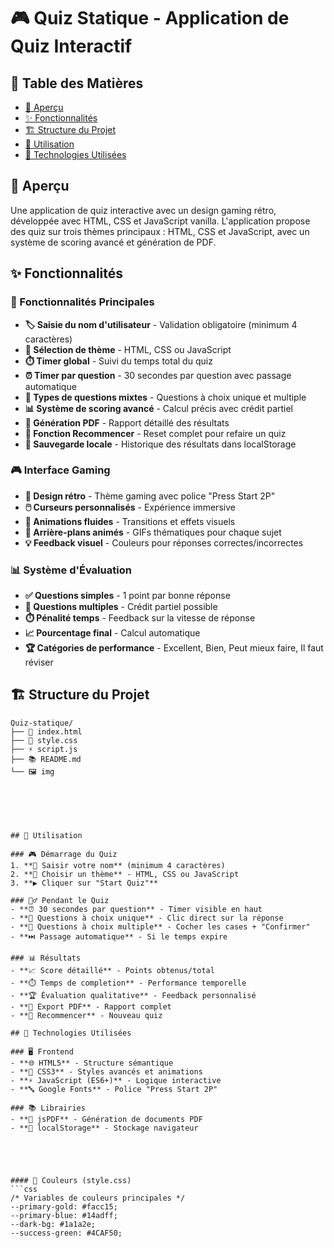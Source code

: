# 🎮 Quiz Statique - Application de Quiz Interactif

## 📖 Table des Matières
- [🚀 Aperçu](#-aperçu)
- [✨ Fonctionnalités](#-fonctionnalités)
- [🏗️ Structure du Projet](#️-structure-du-projet)
- [🎯 Utilisation](#-utilisation)
- [🎨 Technologies Utilisées](#-technologies-utilisées)

## 🚀 Aperçu

Une application de quiz interactive avec un design gaming rétro, développée avec HTML, CSS et JavaScript vanilla. L'application propose des quiz sur trois thèmes principaux : HTML, CSS et JavaScript, avec un système de scoring avancé et génération de PDF.

## ✨ Fonctionnalités

### 🎯 Fonctionnalités Principales
- **🏷️ Saisie du nom d'utilisateur** - Validation obligatoire (minimum 4 caractères)
- **🎨 Sélection de thème** - HTML, CSS ou JavaScript
- **⏱️ Timer global** - Suivi du temps total du quiz
- **⏰ Timer par question** - 30 secondes par question avec passage automatique
- **🎲 Types de questions mixtes** - Questions à choix unique et multiple
- **📊 Système de scoring avancé** - Calcul précis avec crédit partiel
- **📄 Génération PDF** - Rapport détaillé des résultats
- **🔄 Fonction Recommencer** - Reset complet pour refaire un quiz
- **💾 Sauvegarde locale** - Historique des résultats dans localStorage

### 🎮 Interface Gaming
- **🎨 Design rétro** - Thème gaming avec police "Press Start 2P"
- **🖱️ Curseurs personnalisés** - Expérience immersive
- **🌈 Animations fluides** - Transitions et effets visuels
- **🎥 Arrière-plans animés** - GIFs thématiques pour chaque sujet
- **💡 Feedback visuel** - Couleurs pour réponses correctes/incorrectes

### 📊 Système d'Évaluation
- **✅ Questions simples** - 1 point par bonne réponse
- **🔢 Questions multiples** - Crédit partiel possible
- **⏱️ Pénalité temps** - Feedback sur la vitesse de réponse
- **📈 Pourcentage final** - Calcul automatique
- **🏆 Catégories de performance** - Excellent, Bien, Peut mieux faire, Il faut réviser

## 🏗️ Structure du Projet

```
Quiz-statique/
├── 📄 index.html         
├── 🎨 style.css           
├── ⚡ script.js           
├── 📚 README.md         
└── 🖼️ img              
 





## 🎯 Utilisation

### 🎮 Démarrage du Quiz
1. **👤 Saisir votre nom** (minimum 4 caractères)
2. **🎨 Choisir un thème** - HTML, CSS ou JavaScript
3. **▶️ Cliquer sur "Start Quiz"**

### 🏃‍♂️ Pendant le Quiz
- **⏰ 30 secondes par question** - Timer visible en haut
- **🎯 Questions à choix unique** - Clic direct sur la réponse
- **🔢 Questions à choix multiple** - Cocher les cases + "Confirmer"
- **⏭️ Passage automatique** - Si le temps expire

### 📊 Résultats
- **📈 Score détaillé** - Points obtenus/total
- **⏱️ Temps de completion** - Performance temporelle
- **🏆 Évaluation qualitative** - Feedback personnalisé
- **📄 Export PDF** - Rapport complet
- **🔄 Recommencer** - Nouveau quiz

## 🎨 Technologies Utilisées

### 🖥️ Frontend
- **🌐 HTML5** - Structure sémantique
- **🎨 CSS3** - Styles avancés et animations
- **⚡ JavaScript (ES6+)** - Logique interactive
- **🔤 Google Fonts** - Police "Press Start 2P"

### 📚 Librairies
- **📄 jsPDF** - Génération de documents PDF
- **💾 localStorage** - Stockage navigateur





#### 🎨 Couleurs (style.css)
```css
/* Variables de couleurs principales */
--primary-gold: #facc15;
--primary-blue: #14adff;
--dark-bg: #1a1a2e;
--success-green: #4CAF50;
```
